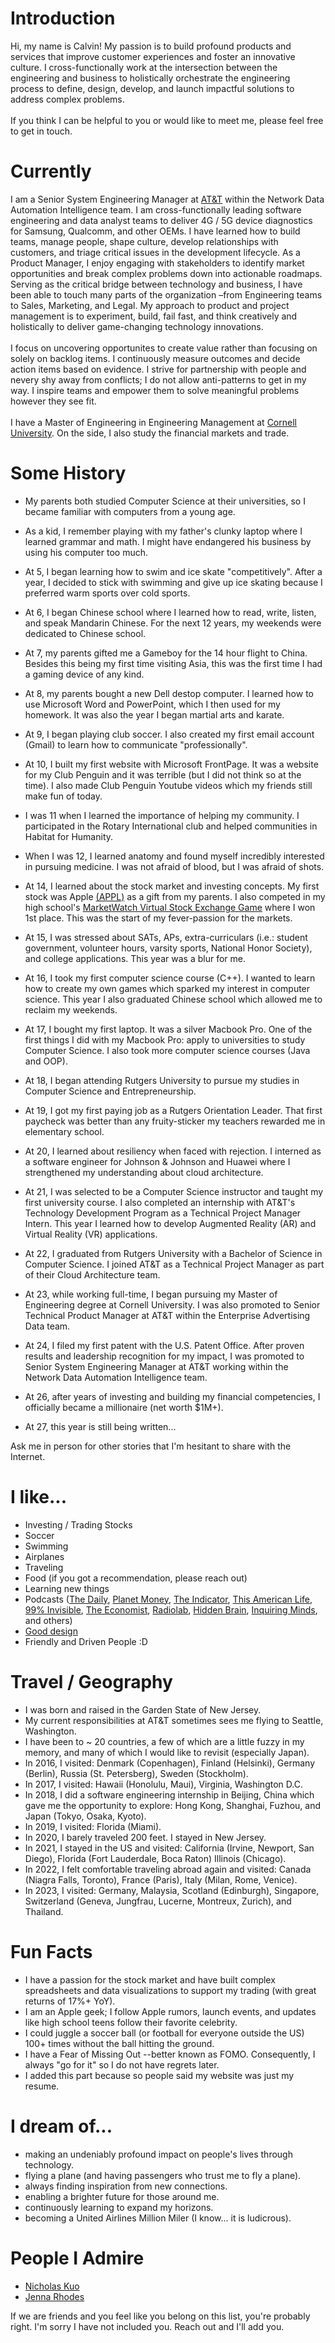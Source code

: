 
# Introduction

Hi, my name is Calvin! My passion is to build profound products and services that improve customer experiences and foster an innovative culture. I cross-functionally work at the intersection between the engineering and business to holistically orchestrate the engineering process to define, design, develop, and launch impactful solutions to address complex problems.
<br/><br/>
If you think I can be helpful to you or would like to meet me, please feel free to get in touch.

# Currently

I am a Senior System Engineering Manager at [AT&T](https://att.com) within the Network Data Automation Intelligence team. I am cross-functionally leading software engineering and data analyst teams to deliver 4G / 5G device diagnostics for Samsung, Qualcomm, and other OEMs. I have learned how to build teams, manage people, shape culture, develop relationships with customers, and triage critical issues in the development lifecycle. As a Product Manager, I enjoy engaging with stakeholders to identify market opportunities and break complex problems down into actionable roadmaps. Serving as the critical bridge between technology and business, I have been able to touch many parts of the organization –from Engineering teams to Sales, Marketing, and Legal. My approach to product and project management is to experiment, build, fail fast, and think creatively and holistically to deliver game-changing technology innovations.
<br/><br/>
I focus on uncovering opportunites to create value rather than focusing on solely on backlog items. I continuously measure outcomes and decide action items based on evidence. I strive for partnership with people and nevery shy away from conflicts; I do not allow anti-patterns to get in my way. I inspire teams and empower them to solve meaningful problems however they see fit. 
<br/><br/>
I have a Master of Engineering in Engineering Management at [Cornell University](https://cornell.edu). On the side, I also study the financial markets and trade.

# Some History

- My parents both studied Computer Science at their universities, so I became familiar with computers from a young age.

- As a kid, I remember playing with my father's clunky laptop where I learned grammar and math. I might have endangered his business by using his computer too much.

- At 5, I began learning how to swim and ice skate "competitively". After a year, I decided to stick with swimming and give up ice skating because I preferred warm sports over cold sports.

- At 6, I began Chinese school where I learned how to read, write, listen, and speak Mandarin Chinese. For the next 12 years, my weekends were dedicated to Chinese school.

- At 7, my parents gifted me a Gameboy for the 14 hour flight to China. Besides this being my first time visiting Asia, this was the first time I had a gaming device of any kind.

- At 8, my parents bought a new Dell destop computer. I learned how to use Microsoft Word and PowerPoint, which I then used for my homework. It was also the year I began martial arts and karate.

- At 9, I began playing club soccer. I also created my first email account (Gmail) to learn how to communicate "professionally".

- At 10, I built my first website with Microsoft FrontPage. It was a website for my Club Penguin and it was terrible (but I did not think so at the time). I also made Club Penguin Youtube videos which my friends still make fun of today.

- I was 11 when I learned the importance of helping my community. I participated in the Rotary International club and helped communities in Habitat for Humanity.

- When I was 12, I learned anatomy and found myself incredibly interested in pursuing medicine. I was not afraid of blood, but I was afraid of shots.

- At 14, I learned about the stock market and investing concepts. My first stock was Apple [(APPL)](https://investor.apple.com/stock-price/default.aspx) as a gift from my parents. I also competed in my high school's [MarketWatch Virtual Stock Exchange Game](https://www.marketwatch.com/games) where I won 1st place. This was the start of my fever-passion for the markets.

- At 15, I was stressed about SATs, APs, extra-curriculars (i.e.: student government, volunteer hours, varsity sports, National Honor Society), and college applications. This year was a blur for me. 

- At 16, I took my first computer science course (C++). I wanted to learn how to create my own games which sparked my interest in computer science. This year I also graduated Chinese school which allowed me to reclaim my weekends.

- At 17, I bought my first laptop. It was a silver Macbook Pro. One of the first things I did with my Macbook Pro: apply to universities to study Computer Science. I also took more computer science courses (Java and OOP).

- At 18, I began attending Rutgers University to pursue my studies in Computer Science and Entrepreneurship.

- At 19, I got my first paying job as a Rutgers Orientation Leader. That first paycheck was better than any fruity-sticker my teachers rewarded me in elementary school.

- At 20, I learned about resiliency when faced with rejection. I interned as a software engineer for Johnson & Johnson and Huawei where I strengthened my understanding about cloud architecture.

- At 21, I was selected to be a Computer Science instructor and taught my first university course. I also completed an internship with AT&T's Technology Development Program as a Technical Project Manager Intern. This year I learned how to develop Augmented Reality (AR) and Virtual Reality (VR) applications.

- At 22, I graduated from Rutgers University with a Bachelor of Science in Computer Science. I joined AT&T as a Technical Project Manager as part of their Cloud Architecture team.

- At 23, while working full-time, I began pursuing my Master of Engineering degree at Cornell University. I was also promoted to Senior Technical Product Manager at AT&T within the Enterprise Advertising Data team. 

- At 24, I filed my first patent with the U.S. Patent Office. After proven results and leadership recognition for my impact, I was promoted to Senior System Engineering Manager at AT&T working within the Network Data Automation Intelligence team.

- At 26, after years of investing and building my financial competencies, I officially became a millionaire (net worth $1M+).

- At 27, this year is still being written...

Ask me in person for other stories that I'm hesitant to share with the Internet.

# I like...

- Investing / Trading Stocks
- Soccer
- Swimming
- Airplanes
- Traveling
- Food (if you got a recommendation, please reach out)
- Learning new things
- Podcasts ([The Daily](https://www.nytimes.com/column/the-daily), [Planet Money](https://www.npr.org/sections/money/), [The Indicator](https://www.npr.org/podcasts/510325/the-indicator-from-planet-money), [This American Life](https://www.thisamericanlife.org/), [99% Invisible](https://99percentinvisible.org/episodes/), [The Economist](http://radio.economist.com/), [Radiolab](https://www.wnycstudios.org/shows/radiolab), [Hidden Brain](https://www.npr.org/series/423302056/hidden-brain), [Inquiring Minds](https://inquiring.show), and others)
- [Good design](/)
- Friendly and Driven People :D

# Travel / Geography

- I was born and raised in the Garden State of New Jersey.
- My current responsibilities at AT&T sometimes sees me flying to Seattle, Washington.
- I have been to ~ 20 countries, a few of which are a little fuzzy in my memory, and many of which I would like to revisit (especially Japan).
- In 2016, I visited: Denmark (Copenhagen), Finland (Helsinki), Germany (Berlin), Russia (St. Petersberg), Sweden (Stockholm).
- In 2017, I visited: Hawaii (Honolulu, Maui), Virginia, Washington D.C.
- In 2018, I did a software engineering internship in Beijing, China which gave me the opportunity to explore: Hong Kong, Shanghai, Fuzhou, and Japan (Tokyo, Osaka, Kyoto).
- In 2019, I visited: Florida (Miami).
- In 2020, I barely traveled 200 feet. I stayed in New Jersey.
- In 2021, I stayed in the US and visited: California (Irvine, Newport, San Diego), Florida (Fort Lauderdale, Boca Raton) Illinois (Chicago).
- In 2022, I felt comfortable traveling abroad again and visited: Canada (Niagra Falls, Toronto), France (Paris), Italy (Milan, Rome, Venice).
- In 2023, I visited: Germany, Malaysia, Scotland (Edinburgh), Singapore, Switzerland (Geneva, Jungfrau, Lucerne, Montreux, Zurich), and Thailand.

# Fun Facts

- I have a passion for the stock market and have built complex spreadsheets and data visualizations to support my trading (with great returns of 17%+ YoY).
- I am an Apple geek; I follow Apple rumors, launch events, and updates like high school teens follow their favorite celebrity.
- I could juggle a soccer ball (or football for everyone outside the US) 100+ times without the ball hitting the ground.
- I have a Fear of Missing Out --better known as FOMO. Consequently, I always "go for it" so I do not have regrets later.
- I added this part because so people said my website was just my resume.

# I dream of...

- making an undeniably profound impact on people's lives through technology.
- flying a plane (and having passengers who trust me to fly a plane).
- always finding inspiration from new connections.
- enabling a brighter future for those around me.
- continuously learning to expand my horizons.
- becoming a United Airlines Million Miler (I know... it is ludicrous).

# People I Admire

- [Nicholas Kuo](https://www.linkedin.com/in/nicholaskuo)
- [Jenna Rhodes](https://www.linkedin.com/in/jenna-rhodes-499501132)

If we are friends and you feel like you belong on this list, you're probably right. I'm sorry I have not included you. Reach out and I'll add you.
